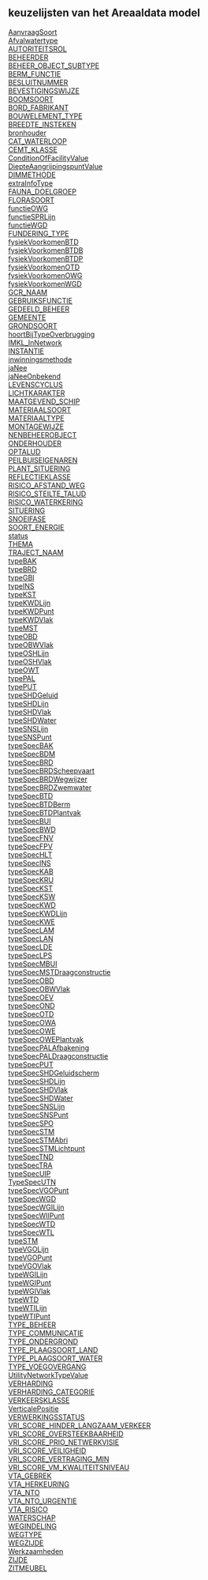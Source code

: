## keuzelijsten van het Areaaldata model<br>

[AanvraagSoort](AanvraagSoort.html)<br>[Afvalwatertype](Afvalwatertype.html)<br>[AUTORITEITSROL](AUTORITEITSROL.html)<br>[BEHEERDER](BEHEERDER.html)<br>[BEHEER_OBJECT_SUBTYPE](BEHEER_OBJECT_SUBTYPE.html)<br>[BERM_FUNCTIE](BERM_FUNCTIE.html)<br>[BESLUITNUMMER](BESLUITNUMMER.html)<br>[BEVESTIGINGSWIJZE](BEVESTIGINGSWIJZE.html)<br>[BOOMSOORT](BOOMSOORT.html)<br>[BORD_FABRIKANT](BORD_FABRIKANT.html)<br>[BOUWELEMENT_TYPE](BOUWELEMENT_TYPE.html)<br>[BREEDTE_INSTEKEN](BREEDTE_INSTEKEN.html)<br>[bronhouder](bronhouder.html)<br>[CAT_WATERLOOP](CAT_WATERLOOP.html)<br>[CEMT_KLASSE](CEMT_KLASSE.html)<br>[ConditionOfFacilityValue](ConditionOfFacilityValue.html)<br>[DiepteAangrijpingspuntValue](DiepteAangrijpingspuntValue.html)<br>[DIMMETHODE](DIMMETHODE.html)<br>[extraInfoType](extraInfoType.html)<br>[FAUNA_DOELGROEP](FAUNA_DOELGROEP.html)<br>[FLORASOORT](FLORASOORT.html)<br>[functieOWG](functieOWG.html)<br>[functieSPRLijn](functieSPRLijn.html)<br>[functieWGD](functieWGD.html)<br>[FUNDERING_TYPE](FUNDERING_TYPE.html)<br>[fysiekVoorkomenBTD](fysiekVoorkomenBTD.html)<br>[fysiekVoorkomenBTDB](fysiekVoorkomenBTDB.html)<br>[fysiekVoorkomenBTDP](fysiekVoorkomenBTDP.html)<br>[fysiekVoorkomenOTD](fysiekVoorkomenOTD.html)<br>[fysiekVoorkomenOWG](fysiekVoorkomenOWG.html)<br>[fysiekVoorkomenWGD](fysiekVoorkomenWGD.html)<br>[GCR_NAAM](GCR_NAAM.html)<br>[GEBRUIKSFUNCTIE](GEBRUIKSFUNCTIE.html)<br>[GEDEELD_BEHEER](GEDEELD_BEHEER.html)<br>[GEMEENTE](GEMEENTE.html)<br>[GRONDSOORT](GRONDSOORT.html)<br>[hoortBijTypeOverbrugging](hoortBijTypeOverbrugging.html)<br>[IMKL_InNetwork](IMKL_InNetwork.html)<br>[INSTANTIE](INSTANTIE.html)<br>[inwinningsmethode](inwinningsmethode.html)<br>[jaNee](jaNee.html)<br>[jaNeeOnbekend](jaNeeOnbekend.html)<br>[LEVENSCYCLUS](LEVENSCYCLUS.html)<br>[LICHTKARAKTER](LICHTKARAKTER.html)<br>[MAATGEVEND_SCHIP](MAATGEVEND_SCHIP.html)<br>[MATERIAALSOORT](MATERIAALSOORT.html)<br>[MATERIAALTYPE](MATERIAALTYPE.html)<br>[MONTAGEWIJZE](MONTAGEWIJZE.html)<br>[NENBEHEEROBJECT](NENBEHEEROBJECT.html)<br>[ONDERHOUDER](ONDERHOUDER.html)<br>[OPTALUD](OPTALUD.html)<br>[PEILBUISEIGENAREN](PEILBUISEIGENAREN.html)<br>[PLANT_SITUERING](PLANT_SITUERING.html)<br>[REFLECTIEKLASSE](REFLECTIEKLASSE.html)<br>[RISICO_AFSTAND_WEG](RISICO_AFSTAND_WEG.html)<br>[RISICO_STEILTE_TALUD](RISICO_STEILTE_TALUD.html)<br>[RISICO_WATERKERING](RISICO_WATERKERING.html)<br>[SITUERING](SITUERING.html)<br>[SNOEIFASE](SNOEIFASE.html)<br>[SOORT_ENERGIE](SOORT_ENERGIE.html)<br>[status](status.html)<br>[THEMA](THEMA.html)<br>[TRAJECT_NAAM](TRAJECT_NAAM.html)<br>[typeBAK](typeBAK.html)<br>[typeBRD](typeBRD.html)<br>[typeGBI](typeGBI.html)<br>[typeINS](typeINS.html)<br>[typeKST](typeKST.html)<br>[typeKWDLijn](typeKWDLijn.html)<br>[typeKWDPunt](typeKWDPunt.html)<br>[typeKWDVlak](typeKWDVlak.html)<br>[typeMST](typeMST.html)<br>[typeOBD](typeOBD.html)<br>[typeOBWVlak](typeOBWVlak.html)<br>[typeOSHLijn](typeOSHLijn.html)<br>[typeOSHVlak](typeOSHVlak.html)<br>[typeOWT](typeOWT.html)<br>[typePAL](typePAL.html)<br>[typePUT](typePUT.html)<br>[typeSHDGeluid](typeSHDGeluid.html)<br>[typeSHDLijn](typeSHDLijn.html)<br>[typeSHDVlak](typeSHDVlak.html)<br>[typeSHDWater](typeSHDWater.html)<br>[typeSNSLijn](typeSNSLijn.html)<br>[typeSNSPunt](typeSNSPunt.html)<br>[typeSpecBAK](typeSpecBAK.html)<br>[typeSpecBDM](typeSpecBDM.html)<br>[typeSpecBRD](typeSpecBRD.html)<br>[typeSpecBRDScheepvaart](typeSpecBRDScheepvaart.html)<br>[typeSpecBRDWegwijzer](typeSpecBRDWegwijzer.html)<br>[typeSpecBRDZwemwater](typeSpecBRDZwemwater.html)<br>[typeSpecBTD](typeSpecBTD.html)<br>[typeSpecBTDBerm](typeSpecBTDBerm.html)<br>[typeSpecBTDPlantvak](typeSpecBTDPlantvak.html)<br>[typeSpecBUI](typeSpecBUI.html)<br>[typeSpecBWD](typeSpecBWD.html)<br>[typeSpecFNV](typeSpecFNV.html)<br>[typeSpecFPV](typeSpecFPV.html)<br>[typeSpecHLT](typeSpecHLT.html)<br>[typeSpecINS](typeSpecINS.html)<br>[typeSpecKAB](typeSpecKAB.html)<br>[typeSpecKRU](typeSpecKRU.html)<br>[typeSpecKST](typeSpecKST.html)<br>[typeSpecKSW](typeSpecKSW.html)<br>[typeSpecKWD](typeSpecKWD.html)<br>[typeSpecKWDLijn](typeSpecKWDLijn.html)<br>[typeSpecKWE](typeSpecKWE.html)<br>[typeSpecLAM](typeSpecLAM.html)<br>[typeSpecLAN](typeSpecLAN.html)<br>[typeSpecLDE](typeSpecLDE.html)<br>[typeSpecLPS](typeSpecLPS.html)<br>[typeSpecMBUI](typeSpecMBUI.html)<br>[typeSpecMSTDraagconstructie](typeSpecMSTDraagconstructie.html)<br>[typeSpecOBD](typeSpecOBD.html)<br>[typeSpecOBWVlak](typeSpecOBWVlak.html)<br>[typeSpecOEV](typeSpecOEV.html)<br>[typeSpecOND](typeSpecOND.html)<br>[typeSpecOTD](typeSpecOTD.html)<br>[typeSpecOWA](typeSpecOWA.html)<br>[typeSpecOWE](typeSpecOWE.html)<br>[typeSpecOWEPlantvak](typeSpecOWEPlantvak.html)<br>[typeSpecPALAfbakening](typeSpecPALAfbakening.html)<br>[typeSpecPALDraagconstructie](typeSpecPALDraagconstructie.html)<br>[typeSpecPUT](typeSpecPUT.html)<br>[typeSpecSHDGeluidscherm](typeSpecSHDGeluidscherm.html)<br>[typeSpecSHDLijn](typeSpecSHDLijn.html)<br>[typeSpecSHDVlak](typeSpecSHDVlak.html)<br>[typeSpecSHDWater](typeSpecSHDWater.html)<br>[typeSpecSNSLijn](typeSpecSNSLijn.html)<br>[typeSpecSNSPunt](typeSpecSNSPunt.html)<br>[typeSpecSPO](typeSpecSPO.html)<br>[typeSpecSTM](typeSpecSTM.html)<br>[typeSpecSTMAbri](typeSpecSTMAbri.html)<br>[typeSpecSTMLichtpunt](typeSpecSTMLichtpunt.html)<br>[typeSpecTND](typeSpecTND.html)<br>[typeSpecTRA](typeSpecTRA.html)<br>[typeSpecUIP](typeSpecUIP.html)<br>[TypeSpecUTN](TypeSpecUTN.html)<br>[typeSpecVGOPunt](typeSpecVGOPunt.html)<br>[typeSpecWGD](typeSpecWGD.html)<br>[typeSpecWGILijn](typeSpecWGILijn.html)<br>[typeSpecWIIPunt](typeSpecWIIPunt.html)<br>[typeSpecWTD](typeSpecWTD.html)<br>[typeSpecWTL](typeSpecWTL.html)<br>[typeSTM](typeSTM.html)<br>[typeVGOLijn](typeVGOLijn.html)<br>[typeVGOPunt](typeVGOPunt.html)<br>[typeVGOVlak](typeVGOVlak.html)<br>[typeWGILijn](typeWGILijn.html)<br>[typeWGIPunt](typeWGIPunt.html)<br>[typeWGIVlak](typeWGIVlak.html)<br>[typeWTD](typeWTD.html)<br>[typeWTILijn](typeWTILijn.html)<br>[typeWTIPunt](typeWTIPunt.html)<br>[TYPE_BEHEER](TYPE_BEHEER.html)<br>[TYPE_COMMUNICATIE](TYPE_COMMUNICATIE.html)<br>[TYPE_ONDERGROND](TYPE_ONDERGROND.html)<br>[TYPE_PLAAGSOORT_LAND](TYPE_PLAAGSOORT_LAND.html)<br>[TYPE_PLAAGSOORT_WATER](TYPE_PLAAGSOORT_WATER.html)<br>[TYPE_VOEGOVERGANG](TYPE_VOEGOVERGANG.html)<br>[UtilityNetworkTypeValue](UtilityNetworkTypeValue.html)<br>[VERHARDING](VERHARDING.html)<br>[VERHARDING_CATEGORIE](VERHARDING_CATEGORIE.html)<br>[VERKEERSKLASSE](VERKEERSKLASSE.html)<br>[VerticalePositie](VerticalePositie.html)<br>[VERWERKINGSSTATUS](VERWERKINGSSTATUS.html)<br>[VRI_SCORE_HINDER_LANGZAAM_VERKEER](VRI_SCORE_HINDER_LANGZAAM_VERKEER.html)<br>[VRI_SCORE_OVERSTEEKBAARHEID](VRI_SCORE_OVERSTEEKBAARHEID.html)<br>[VRI_SCORE_PRIO_NETWERKVISIE](VRI_SCORE_PRIO_NETWERKVISIE.html)<br>[VRI_SCORE_VEILIGHEID](VRI_SCORE_VEILIGHEID.html)<br>[VRI_SCORE_VERTRAGING_MIN](VRI_SCORE_VERTRAGING_MIN.html)<br>[VRI_SCORE_VM_KWALITEITSNIVEAU](VRI_SCORE_VM_KWALITEITSNIVEAU.html)<br>[VTA_GEBREK](VTA_GEBREK.html)<br>[VTA_HERKEURING](VTA_HERKEURING.html)<br>[VTA_NTO](VTA_NTO.html)<br>[VTA_NTO_URGENTIE](VTA_NTO_URGENTIE.html)<br>[VTA_RISICO](VTA_RISICO.html)<br>[WATERSCHAP](WATERSCHAP.html)<br>[WEGINDELING](WEGINDELING.html)<br>[WEGTYPE](WEGTYPE.html)<br>[WEGZIJDE](WEGZIJDE.html)<br>[Werkzaamheden](Werkzaamheden.html)<br>[ZIJDE](ZIJDE.html)<br>[ZITMEUBEL](ZITMEUBEL.html)<br>